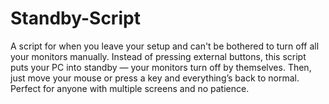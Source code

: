 # Standby-Script
A script for when you leave your setup and can't be bothered to turn off all your monitors manually. Instead of pressing external buttons, this script puts your PC into standby — your monitors turn off by themselves. Then, just move your mouse or press a key and everything’s back to normal. Perfect for anyone with multiple screens and no patience.

